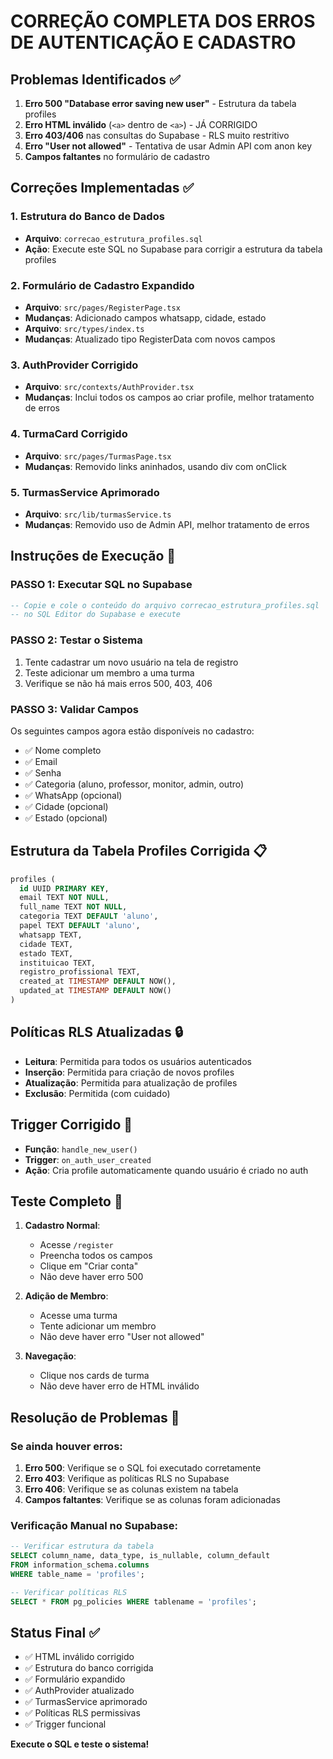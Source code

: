 # CORREÇÃO COMPLETA DOS ERROS DE AUTENTICAÇÃO E CADASTRO

## Problemas Identificados ✅

1. **Erro 500 "Database error saving new user"** - Estrutura da tabela profiles
2. **Erro HTML inválido** (`<a>` dentro de `<a>`) - JÁ CORRIGIDO
3. **Erro 403/406** nas consultas do Supabase - RLS muito restritivo
4. **Erro "User not allowed"** - Tentativa de usar Admin API com anon key
5. **Campos faltantes** no formulário de cadastro

## Correções Implementadas ✅

### 1. Estrutura do Banco de Dados
- **Arquivo**: `correcao_estrutura_profiles.sql`
- **Ação**: Execute este SQL no Supabase para corrigir a estrutura da tabela profiles

### 2. Formulário de Cadastro Expandido
- **Arquivo**: `src/pages/RegisterPage.tsx`
- **Mudanças**: Adicionado campos whatsapp, cidade, estado
- **Arquivo**: `src/types/index.ts`
- **Mudanças**: Atualizado tipo RegisterData com novos campos

### 3. AuthProvider Corrigido
- **Arquivo**: `src/contexts/AuthProvider.tsx`
- **Mudanças**: Inclui todos os campos ao criar profile, melhor tratamento de erros

### 4. TurmaCard Corrigido
- **Arquivo**: `src/pages/TurmasPage.tsx`
- **Mudanças**: Removido links aninhados, usando div com onClick

### 5. TurmasService Aprimorado
- **Arquivo**: `src/lib/turmasService.ts`
- **Mudanças**: Removido uso de Admin API, melhor tratamento de erros

## Instruções de Execução 🔧

### PASSO 1: Executar SQL no Supabase
```sql
-- Copie e cole o conteúdo do arquivo correcao_estrutura_profiles.sql
-- no SQL Editor do Supabase e execute
```

### PASSO 2: Testar o Sistema
1. Tente cadastrar um novo usuário na tela de registro
2. Teste adicionar um membro a uma turma
3. Verifique se não há mais erros 500, 403, 406

### PASSO 3: Validar Campos
Os seguintes campos agora estão disponíveis no cadastro:
- ✅ Nome completo
- ✅ Email
- ✅ Senha
- ✅ Categoria (aluno, professor, monitor, admin, outro)
- ✅ WhatsApp (opcional)
- ✅ Cidade (opcional)
- ✅ Estado (opcional)

## Estrutura da Tabela Profiles Corrigida 📋

```sql
profiles (
  id UUID PRIMARY KEY,
  email TEXT NOT NULL,
  full_name TEXT NOT NULL,
  categoria TEXT DEFAULT 'aluno',
  papel TEXT DEFAULT 'aluno',
  whatsapp TEXT,
  cidade TEXT,
  estado TEXT,
  instituicao TEXT,
  registro_profissional TEXT,
  created_at TIMESTAMP DEFAULT NOW(),
  updated_at TIMESTAMP DEFAULT NOW()
)
```

## Políticas RLS Atualizadas 🔒

- **Leitura**: Permitida para todos os usuários autenticados
- **Inserção**: Permitida para criação de novos profiles
- **Atualização**: Permitida para atualização de profiles
- **Exclusão**: Permitida (com cuidado)

## Trigger Corrigido 🔄

- **Função**: `handle_new_user()`
- **Trigger**: `on_auth_user_created`
- **Ação**: Cria profile automaticamente quando usuário é criado no auth

## Teste Completo 🧪

1. **Cadastro Normal**:
   - Acesse `/register`
   - Preencha todos os campos
   - Clique em "Criar conta"
   - Não deve haver erro 500

2. **Adição de Membro**:
   - Acesse uma turma
   - Tente adicionar um membro
   - Não deve haver erro "User not allowed"

3. **Navegação**:
   - Clique nos cards de turma
   - Não deve haver erro de HTML inválido

## Resolução de Problemas 🔧

### Se ainda houver erros:

1. **Erro 500**: Verifique se o SQL foi executado corretamente
2. **Erro 403**: Verifique as políticas RLS no Supabase
3. **Erro 406**: Verifique se as colunas existem na tabela
4. **Campos faltantes**: Verifique se as colunas foram adicionadas

### Verificação Manual no Supabase:
```sql
-- Verificar estrutura da tabela
SELECT column_name, data_type, is_nullable, column_default
FROM information_schema.columns
WHERE table_name = 'profiles';

-- Verificar políticas RLS
SELECT * FROM pg_policies WHERE tablename = 'profiles';
```

## Status Final ✅

- ✅ HTML inválido corrigido
- ✅ Estrutura do banco corrigida
- ✅ Formulário expandido
- ✅ AuthProvider atualizado
- ✅ TurmasService aprimorado
- ✅ Políticas RLS permissivas
- ✅ Trigger funcional

**Execute o SQL e teste o sistema!**
